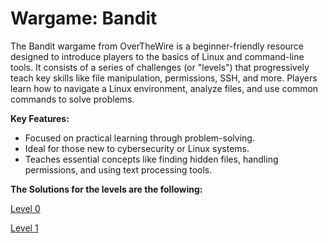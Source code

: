 # Wargame: Bandit

The Bandit wargame from OverTheWire is a beginner-friendly resource designed to introduce players to the basics of Linux and command-line tools. It consists of a series of challenges (or "levels") that progressively teach key skills like file manipulation, permissions, SSH, and more. Players learn how to navigate a Linux environment, analyze files, and use common commands to solve problems.

**Key Features:**

- Focused on practical learning through problem-solving.
- Ideal for those new to cybersecurity or Linux systems.
- Teaches essential concepts like finding hidden files, handling permissions, and using text processing tools.

**The Solutions for the levels are the following:**

[Level 0](https://github.com/Cristian5tarellas/Wargames/blob/Bandit/Bandit/Level_0.md)

[Level 1](https://github.com/Cristian5tarellas/Wargames/blob/Bandit/Bandit/Level_1.md)
